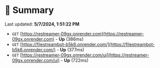 # 📖 Summary
Last updated: **5/7/2024, 1:51:22 PM**

- `GET` [https://restreamer-09gx.onrender.com](https://restreamer-09gx.onrender.com) - **Up** (386ms)
- `GET` [https://filestreambot-b5k6.onrender.com/](https://filestreambot-b5k6.onrender.com/) - **Up** (377ms)
- `GET` [https://restreamer-09gx.onrender.com/ui](https://restreamer-09gx.onrender.com/ui) - **Up** (722ms)
